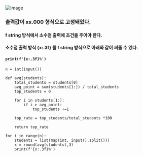 ![image](https://user-images.githubusercontent.com/80080041/121845828-fcde3280-cd20-11eb-99e0-a2e2516e922f.png)   
### 출력값이 xx.000 형식으로 고정돼있다.  
#### f string 방식에서 소수점 출력에 조건을 주어야 한다.
#### 소수점 출력 방식 {x:.3f} 를 f string 방식으로 아래와 같이 써줄 수 있다.
#### `print(f'{x:.3f}%') `



```
n = int(input())

def avg(students):
    total_students = students[0]
    avg_point = sum(students[1:]) / total_students
    top_students = 0

    for i in students[1:]:
        if i > avg_point:
            top_students +=1

    top_rate = top_students/total_students *100

    return top_rate

for i in range(n):
    students = list(map(int, input().split()))
    x = round(avg(students),3)
    print(f'{x:.3f}%')
```
